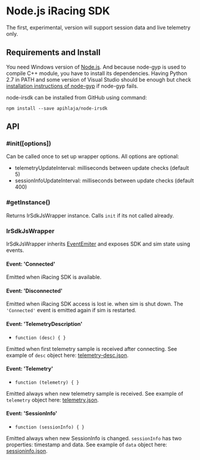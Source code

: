 ﻿# Node.js iRacing SDK

The first, experimental, version will support session data and live telemetry only.

## Requirements and Install

You need Windows version of [Node.js](https://nodejs.org/download/). And because 
node-gyp is used to compile C++ module, you have to 
install its dependencies. Having Python 2.7 in PATH and some version of Visual Studio 
should be enough but check 
[installation instructions of node-gyp](https://github.com/TooTallNate/node-gyp) 
if node-gyp fails.

node-irsdk can be installed from GitHub using command:

`npm install --save apihlaja/node-irsdk`


## API

### #init([options])

Can be called once to set up wrapper options. All options are optional:

* telemetryUpdateInterval: milliseconds between update checks (default 5)
* sessionInfoUpdateInterval: milliseconds between update checks (default 400)

### #getInstance()

Returns IrSdkJsWrapper instance. Calls `init` if its not called already.


### IrSdkJsWrapper

IrSdkJsWrapper inherits [EventEmiter](https://nodejs.org/api/events.html#events_class_events_eventemitter) 
and exposes SDK and sim state using events.

#### Event: 'Connected'

Emitted when iRacing SDK is available.


#### Event: 'Disconnected'

Emitted when iRacing SDK access is lost ie. when sim is shut down. 
The `'Connected'` event is emitted again if sim is restarted.


#### Event: 'TelemetryDescription'

* `function (desc) { }`

Emitted when first telemetry sample is received after connecting. 
See example of `desc` object here: [telemetry-desc.json](sample-data/telemetry-desc.json).


#### Event: 'Telemetry'

* `function (telemetry) { }`

Emitted always when new telemetry sample is received. 
See example of `telemetry` object here: [telemetry.json](sample-data/telemetry.json).


#### Event: 'SessionInfo'

* `function (sessionInfo) { }`

Emitted always when new SessionInfo is changed. `sessionInfo` has two properties: timestamp and data.
See example of `data` object here: [sessioninfo.json](sample-data/sessioninfo.json).


